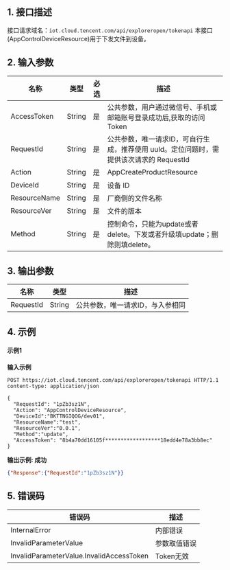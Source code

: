 
## 1. 接口描述
接口请求域名：`iot.cloud.tencent.com/api/exploreropen/tokenapi`
本接口(AppControlDeviceResource)用于下发文件到设备。

## 2. 输入参数
| 名称         | 类型   | 必选 | 描述                                                                                    |
| ------------ | ------ | ---- | --------------------------------------------------------------------------------------- |
| AccessToken  | String | 是   | 公共参数，用户通过微信号、手机或邮箱账号登录成功后,获取的访问Token                      |
| RequestId    | String | 是   | 公共参数，唯一请求ID，可自行生成，推荐使用 uuId。定位问题时，需提供该次请求的 RequestId |
| Action       | String | 是   | AppCreateProductResource                                                                |
| DeviceId     | String | 是   | 设备 ID                                                                                 |
| ResourceName | String | 是   | 厂商侧的文件名称                                                                        |
| ResourceVer  | String | 是   | 文件的版本                                                                              |
| Method       | String | 是   | 控制命令，只能为update或者delete。下发或者升级填update；删除则填delete。                |

## 3. 输出参数
| 名称      | 类型   | 描述                             |
| --------- | ------ | -------------------------------- |
| RequestId | String | 公共参数，唯一请求ID，与入参相同 |

## 4. 示例
#### 示例1
**输入示例**
```HTTP
POST https://iot.cloud.tencent.com/api/exploreropen/tokenapi HTTP/1.1
content-type: application/json

{
  "RequestId": "1pZb3sz1N",
  "Action": "AppControlDeviceResource",
  "DeviceId":"BKTTNGIQOG/dev01",
  "ResourceName":"test",
  "ResourceVer":"0.0.1",
  "Method":"update",
  "AccessToken": "8b4a70dd16105f******************18edd4e78a3bb8ec"
}
```
**输出示例:  成功**
```json
{"Response":{"RequestId":"1pZb3sz1N"}}
```


## 5. 错误码
| 错误码                                   | 描述         |
| ---------------------------------------- | ------------ |
| InternalError                            | 内部错误     |
| InvalidParameterValue                    | 参数取值错误 |
| InvalidParameterValue.InvalidAccessToken | Token无效    |
